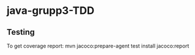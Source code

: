 # java-grupp3-TDD

## Testing
To get coverage report: 
mvn jacoco:prepare-agent test install jacoco:report
